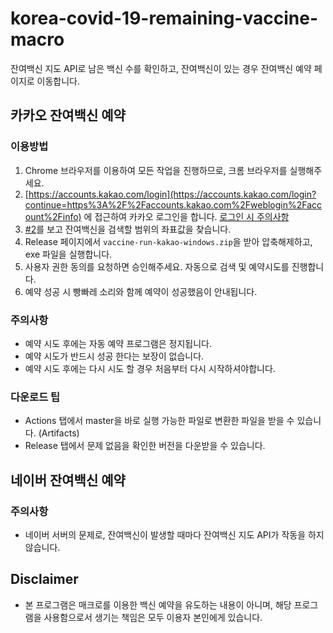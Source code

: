 # korea-covid-19-remaining-vaccine-macro
잔여백신 지도 API로 남은 백신 수를 확인하고, 잔여백신이 있는 경우 잔여백신 예약 페이지로 이동합니다.

## 카카오 잔여백신 예약
### 이용방법
1. Chrome 브라우저를 이용하여 모든 작업을 진행하므로, 크롬 브라우저를 실행해주세요.
2. [https://accounts.kakao.com/login](https://accounts.kakao.com/login?continue=https%3A%2F%2Faccounts.kakao.com%2Fweblogin%2Faccount%2Finfo) 에 접근하여 카카오 로그인을 합니다. [로그인 시 주의사항](https://github.com/SJang1/korea-covid-19-remaining-vaccine-macro/issues/82)
3. [#2](https://github.com/SJang1/korea-covid-19-remaining-vaccine-macro/discussions/2)를 보고 잔여백신을 검색할 범위의 좌표값을 찾습니다.
4. Release 페이지에서 `vaccine-run-kakao-windows.zip`을 받아 압축해제하고, exe 파일을 실행합니다.
5. 사용자 권한 동의를 요청하면 승인해주세요. 자동으로 검색 및 예약시도를 진행합니다.
6. 예약 성공 시 빵빠레 소리와 함께 예약이 성공했음이 안내됩니다.

### 주의사항
- 예약 시도 후에는 자동 예약 프로그램은 정지됩니다.
- 예약 시도가 반드시 성공 한다는 보장이 없습니다.
- 예약 시도 후에는 다시 시도 할 경우 처음부터 다시 시작하셔야합니다.

### 다운로드 팁
- Actions 탭에서 master을 바로 실행 가능한 파일로 변환한 파일을 받을 수 있습니다. (Artifacts)
- Release 탭에서 문제 없음을 확인한 버전을 다운받을 수 있습니다.

## 네이버 잔여백신 예약
### 주의사항
- 네이버 서버의 문제로, 잔여백신이 발생할 때마다 잔여백신 지도 API가 작동을 하지 않습니다.

## Disclaimer
- 본 프로그램은 매크로를 이용한 백신 예약을 유도하는 내용이 아니며, 해당 프로그램을 사용함으로서 생기는 책임은 모두 이용자 본인에게 있습니다.
